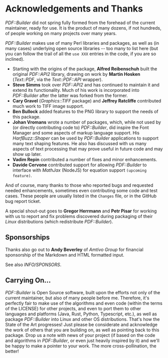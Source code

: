 # Acknowledgements and Thanks

_PDF::Builder_ did not spring fully formed from the forehead of the current 
maintainer, ready for use. It is the product of many dozens, if not
hundreds, of people working on many projects over many years.

_PDF::Builder_ makes use of many Perl libraries and packages, as well as (in
many cases) underlying open source libraries -- too many to list here (but you
can follow the trail of all the `use XXX` entries in the code, if you are so 
inclined).

- Starting with the origins of the package, **Alfred Reibenschuh** built the 
original _PDF::API2_ library, drawing on work by **Martin Hosken** 
(_Text::PDF_, via the _Text::PDF::API_ wrapper).
- **Steve Simms** took over _PDF::API2_ and has continued to maintain it and
extend its functionality. Much of his work is incorporated into _PDF::Builder_
after the latter was forked from the former.
- **Cary Gravel** (_Graphics::TIFF_ package) and **Jeffrey Ratcliffe** 
contributed much work to TIFF image support.
- **Ben Bullock** added features to the PNG library to support the needs of
this package.
- **Johan Vromans** wrote a number of packages, which, while not used by (or 
directly contributing code to) _PDF::Builder_, did inspire the Font Manager 
and some aspects of markup language support. His _HarfBuzz::Shaper_ can be
used by _PDF::Builder_ applications to support many text shaping features. He 
also has discussed with us many aspects of text processing that may prove 
useful in future code and may show up later.
- **Vadim Repin** contributed a number of fixes and minor enhancements.
- **Davide Cervone** contributed support for allowing _PDF::Builder_ to 
interface with _MathJax_ (NodeJS) for equation support `(upcoming feature)`.

And of course, many thanks to those who reported bugs and requested needed
enhancements, sometimes even contributing some code and test cases. These
people are usually listed in the `Changes` file, or in the GitHub bug report
ticket. 

A special shout-out goes to **Gregor Herrmann** and **Petr Pisar** for working 
with us to report and fix problems discovered during packaging of their 
_Linux_ distributions (which redistribute _PDF::Builder_).

## Sponsorships

Thanks also go out to **Andy Beverley** of _Amtivo Group_ for financial 
sponsorship of the Markdown and HTML formatted input.

See also _INFO/SPONSORS_.

## Carrying On...

_PDF::Builder_ is Open Source software, built upon the efforts not only of the
current maintainer, but also of many people before me. Therefore, it's perfectly
fair to make use of the algorithms and even code (within the terms of the
LICENSE) for other projects, and even to port them to other languages and 
platforms (Java, Rust, Python, Typescript, etc.), as well as package 
_PDF::Builder_ into Linux and other OS distributions. That's how the State of 
the Art progresses! Just please be considerate and acknowledge the work of 
others that you are building on, as well as pointing back to this package. 
Drop us a note with news of your project (if based on the code and algorithms 
in _PDF::Builder_, or even just heavily inspired by it) and we'll be happy to 
make a pointer to your work. The more cross-pollination, the better!
